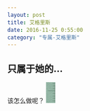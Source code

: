 ```yaml
---
layout: post 
title: 艾格里斯
date: 2016-11-25 0:55:00
category: "专属-艾格里斯"
---
```

<h2 id= "title" > 只属于她的...</h2>
<p>
	该怎么做呢？
	<img src="images/cnt-left.jpg"/>
	
</P>
